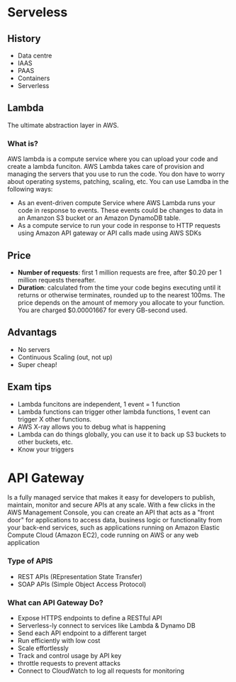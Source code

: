 # Serveless

## History

- Data centre
- IAAS
- PAAS
- Containers
- Serverless

## Lambda

The ultimate abstraction layer in AWS.

### What is?

AWS lambda is a compute service where you can upload your code and create a lambda funciton. AWS Lambda takes care of provision and managing the servers that you use to run the code. You don have to worry about operating systems, patching, scaling, etc. You can use Lamdba in the following ways:
- As an event-driven compute Service where AWS Lambda runs your code in response to events. These events could be changes to data in an Amanzon S3 bucket or an Amazon DynamoDB table.
- As a compute service to run your code in response to HTTP requests using Amazon API gateway or API calls made using AWS SDKs

## Price

- **Number of requests**: first 1 million requests are free, after $0.20 per 1 million requests thereafter.
- **Duration**: calculated from the time your code begins executing until it returns or otherwise terminates, rounded up to the nearest 100ms. The price depends on the amount of memory you allocate to your function. You are charged $0.00001667 for every GB-second used.

## Advantags

- No servers
- Continuous Scaling (out, not up)
- Super cheap!

## Exam tips

- Lambda funcitons are independent, 1 event = 1 function
- Lambda functions can trigger other lambda functions, 1 event can trigger X other functions.
- AWS X-ray allows you to debug what is happening
- Lambda can do things globally, you can use it to back up S3 buckets to other buckets, etc.
- Know your triggers

# API Gateway

Is a fully managed service that makes it easy for developers to publish, maintain, monitor and secure APIs at any scale. With a few clicks in the AWS Management Console, you can create an API that acts as a "front door" for applications to access data, business logic or functionality from your back-end services, such as applications running on Amazon Elastic Compute Cloud (Amazon EC2), code running on AWS or any web application

### Type of APIS

- REST APIs (REpresentation State Transfer)
- SOAP APIs (Simple Object Access Protocol)

### What can API Gateway Do?

- Expose HTTPS endpoints to define a RESTful API
- Serverless-ly connect to services like Lambda & Dynamo DB
- Send each API endpoint to a different target
- Run efficiently with low cost
- Scale effortlessly
- Track and control usage by API key
- throttle requests to prevent attacks
- Connect to CloudWatch to log all requests for monitoring


